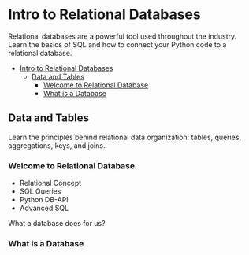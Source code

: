 # Intro to Relational Databases

Relational databases are a powerful tool used throughout the industry. Learn the basics of SQL and how to connect your Python code to a relational database.

- [Intro to Relational Databases](#intro-to-relational-databases)
  - [Data and Tables](#data-and-tables)
    - [Welcome to Relational Database](#welcome-to-relational-database)
    - [What is a Database](#what-is-a-database)

## Data and Tables

Learn the principles behind relational data organization: tables, queries, aggregations, keys, and joins.

### Welcome to Relational Database

- Relational Concept
- SQL Queries
- Python DB-API
- Advanced SQL

What a database does for us?

### What is a Database
